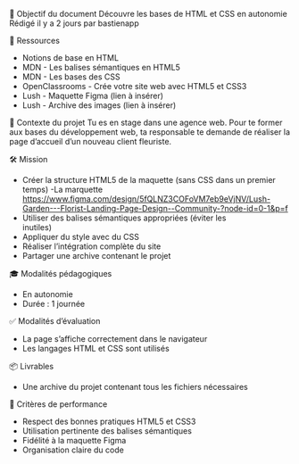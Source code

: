 

🧠 Objectif du document
Découvre les bases de HTML et CSS en autonomie
Rédigé il y a 2 jours par bastienapp

📁 Ressources
- Notions de base en HTML
- MDN - Les balises sémantiques en HTML5
- MDN - Les bases des CSS
- OpenClassrooms - Crée votre site web avec HTML5 et CSS3
- Lush - Maquette Figma (lien à insérer)
- Lush - Archive des images (lien à insérer)

🌸 Contexte du projet
Tu es en stage dans une agence web. Pour te former aux bases du développement web, ta responsable te demande de réaliser la page d’accueil d’un nouveau client fleuriste.

🛠️ Mission
- Créer la structure HTML5 de la maquette (sans CSS dans un premier temps)
-La marquette https://www.figma.com/design/5fQLNZ3COFoVM7eb9eVjNV/Lush-Garden---Florist-Landing-Page-Design--Community-?node-id=0-1&p=f
- Utiliser des balises sémantiques appropriées (éviter les <div> inutiles)
- Appliquer du style avec du CSS
- Réaliser l’intégration complète du site
- Partager une archive contenant le projet

🎓 Modalités pédagogiques
- En autonomie
- Durée : 1 journée

✅ Modalités d’évaluation
- La page s’affiche correctement dans le navigateur
- Les langages HTML et CSS sont utilisés

📦 Livrables
- Une archive du projet contenant tous les fichiers nécessaires

🏅 Critères de performance
- Respect des bonnes pratiques HTML5 et CSS3
- Utilisation pertinente des balises sémantiques
- Fidélité à la maquette Figma
- Organisation claire du code
